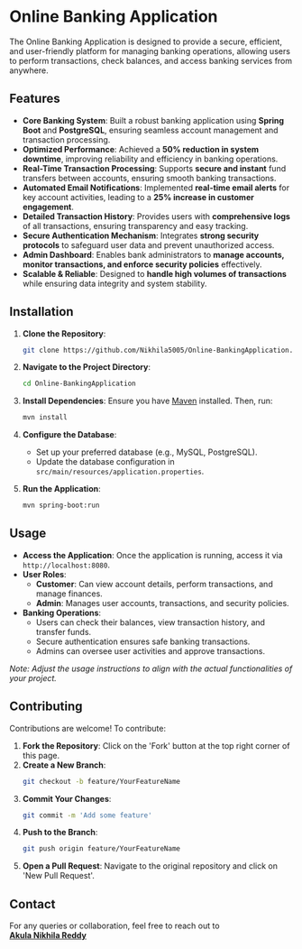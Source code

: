# Online Banking Application

The Online Banking Application is designed to provide a secure, efficient, and user-friendly platform for managing banking operations, allowing users to perform transactions, check balances, and access banking services from anywhere.


## Features

- **Core Banking System**: Built a robust banking application using **Spring Boot** and **PostgreSQL**, ensuring seamless account management and transaction processing.  
- **Optimized Performance**: Achieved a **50% reduction in system downtime**, improving reliability and efficiency in banking operations.  
- **Real-Time Transaction Processing**: Supports **secure and instant** fund transfers between accounts, ensuring smooth banking transactions.  
- **Automated Email Notifications**: Implemented **real-time email alerts** for key account activities, leading to a **25% increase in customer engagement**.  
- **Detailed Transaction History**: Provides users with **comprehensive logs** of all transactions, ensuring transparency and easy tracking.  
- **Secure Authentication Mechanism**: Integrates **strong security protocols** to safeguard user data and prevent unauthorized access.  
- **Admin Dashboard**: Enables bank administrators to **manage accounts, monitor transactions, and enforce security policies** effectively.  
- **Scalable & Reliable**: Designed to **handle high volumes of transactions** while ensuring data integrity and system stability.  

## Installation

1. **Clone the Repository**:
   ```bash
   git clone https://github.com/Nikhila5005/Online-BankingApplication.git
   ```
2. **Navigate to the Project Directory**:
   ```bash
   cd Online-BankingApplication
   ```
3. **Install Dependencies**:
   Ensure you have [Maven](https://maven.apache.org/) installed. Then, run:
   ```bash
   mvn install
   ```
4. **Configure the Database**:
   - Set up your preferred database (e.g., MySQL, PostgreSQL).
   - Update the database configuration in `src/main/resources/application.properties`.

5. **Run the Application**:
   ```bash
   mvn spring-boot:run
   ```

## Usage

- **Access the Application**:
  Once the application is running, access it via `http://localhost:8080`.
- **User Roles**:
  - **Customer**: Can view account details, perform transactions, and manage finances.
  - **Admin**: Manages user accounts, transactions, and security policies.
- **Banking Operations**:
  - Users can check their balances, view transaction history, and transfer funds.
  - Secure authentication ensures safe banking transactions.
  - Admins can oversee user activities and approve transactions.

*Note: Adjust the usage instructions to align with the actual functionalities of your project.*

## Contributing

Contributions are welcome! To contribute:

1. **Fork the Repository**: Click on the 'Fork' button at the top right corner of this page.
2. **Create a New Branch**:
   ```bash
   git checkout -b feature/YourFeatureName
   ```
3. **Commit Your Changes**:
   ```bash
   git commit -m 'Add some feature'
   ```
4. **Push to the Branch**:
   ```bash
   git push origin feature/YourFeatureName
   ```
5. **Open a Pull Request**: Navigate to the original repository and click on 'New Pull Request'.

## Contact

For any queries or collaboration, feel free to reach out to  
[**Akula Nikhila Reddy**](mailto:nikhilareddy5005@gmail.com)
